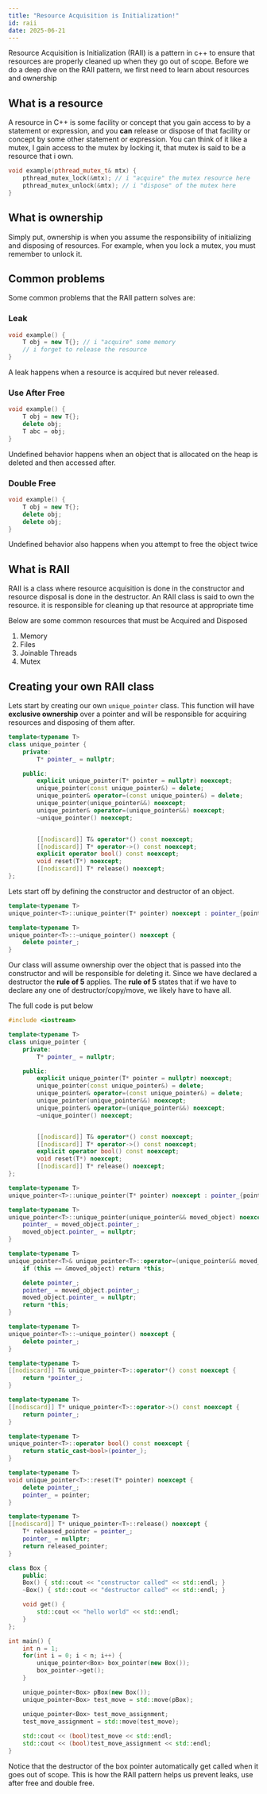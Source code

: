 ```yaml
---
title: "Resource Acquisition is Initialization!"
id: raii
date: 2025-06-21
---
```


Resource Acquisition is Initialization (RAII) is a pattern in c++ to ensure that resources are properly cleaned up when they go out of scope. Before we do a deep dive on the RAII pattern, we first need to learn about resources and ownership
## What is a resource
A resource in C++ is some facility or concept that you gain access to by a statement or expression, and you **can** release or dispose of that facility or concept by some other statement or expression. You can think of it like a mutex, I gain access to the mutex by locking it, that mutex is said to be a resource that i own.

```cpp
void example(pthread_mutex_t& mtx) {
	pthread_mutex_lock(&mtx); // i "acquire" the mutex resource here
	pthread_mutex_unlock(&mtx); // i "dispose" of the mutex here
}
```

## What is ownership
Simply put, ownership is when you assume the responsibility of initializing and disposing of resources. For example, when you lock a mutex, you must remember to unlock it.
## Common problems
Some common problems that the RAII pattern solves are:
### Leak
```cpp
void example() {
	T obj = new T{}; // i "acquire" some memory
	// i forget to release the resource
}
```
A leak happens when a resource is acquired but never released.

### Use After Free
```cpp
void example() {
	T obj = new T{};
	delete obj;
	T abc = obj;
}
```
Undefined behavior happens when an object that is allocated on the heap is deleted and then accessed after.

### Double Free
```cpp
void example() {
	T obj = new T{};
	delete obj;
	delete obj;
}
```
Undefined behavior also happens when you attempt to free the object twice
## What is RAII
RAII is a class where resource acquisition is done in the constructor and resource disposal is done in the destructor. An RAII class is said to own the resource. it is responsible for cleaning up that resource at appropriate time

Below are some common resources that must be Acquired and Disposed

1. Memory
2. Files
3. Joinable Threads
4. Mutex

## Creating your own RAII class
Lets start by creating our own `unique_pointer` class. This function will have **exclusive ownership** over a pointer and will be responsible for acquiring resources and disposing of them after.

```cpp
template<typename T>
class unique_pointer {
    private:
        T* pointer_ = nullptr;

    public:
        explicit unique_pointer(T* pointer = nullptr) noexcept;
        unique_pointer(const unique_pointer&) = delete;
        unique_pointer& operator=(const unique_pointer&) = delete;
        unique_pointer(unique_pointer&&) noexcept;
        unique_pointer& operator=(unique_pointer&&) noexcept;
        ~unique_pointer() noexcept;


        [[nodiscard]] T& operator*() const noexcept; 
        [[nodiscard]] T* operator->() const noexcept;
        explicit operator bool() const noexcept;
        void reset(T*) noexcept;
        [[nodiscard]] T* release() noexcept;
};
```
Lets start off by defining the constructor and destructor of an object.
```cpp
template<typename T>
unique_pointer<T>::unique_pointer(T* pointer) noexcept : pointer_{pointer} {}

template<typename T>
unique_pointer<T>::~unique_pointer() noexcept {
    delete pointer_;
}
```
Our class will assume ownership over the object that is passed into the constructor and will be responsible for deleting it. Since we have declared a destructor the **rule of 5** applies. The **rule of 5** states that if we have to declare any one of destructor/copy/move, we likely have to have all.

The full code is put below
```cpp
#include <iostream>

template<typename T>
class unique_pointer {
    private:
        T* pointer_ = nullptr;

    public:
        explicit unique_pointer(T* pointer = nullptr) noexcept;
        unique_pointer(const unique_pointer&) = delete;
        unique_pointer& operator=(const unique_pointer&) = delete;
        unique_pointer(unique_pointer&&) noexcept;
        unique_pointer& operator=(unique_pointer&&) noexcept;
        ~unique_pointer() noexcept;


        [[nodiscard]] T& operator*() const noexcept; 
        [[nodiscard]] T* operator->() const noexcept;
        explicit operator bool() const noexcept;
        void reset(T*) noexcept;
        [[nodiscard]] T* release() noexcept;
};

template<typename T>
unique_pointer<T>::unique_pointer(T* pointer) noexcept : pointer_{pointer} {}

template<typename T>
unique_pointer<T>::unique_pointer(unique_pointer&& moved_object) noexcept {
    pointer_ = moved_object.pointer_;
    moved_object.pointer_ = nullptr;
}

template<typename T>
unique_pointer<T>& unique_pointer<T>::operator=(unique_pointer&& moved_object) noexcept {
    if (this == &moved_object) return *this;

    delete pointer_;
    pointer_ = moved_object.pointer_;
    moved_object.pointer_ = nullptr;
    return *this;
}

template<typename T>
unique_pointer<T>::~unique_pointer() noexcept {
    delete pointer_;
}

template<typename T>
[[nodiscard]] T& unique_pointer<T>::operator*() const noexcept {
    return *pointer_;
}

template<typename T>
[[nodiscard]] T* unique_pointer<T>::operator->() const noexcept {
    return pointer_;
}

template<typename T>
unique_pointer<T>::operator bool() const noexcept {
    return static_cast<bool>(pointer_);
}

template<typename T>
void unique_pointer<T>::reset(T* pointer) noexcept {
    delete pointer_;
    pointer_ = pointer;
}

template<typename T>
[[nodiscard]] T* unique_pointer<T>::release() noexcept {
    T* released_pointer = pointer_;
    pointer_ = nullptr;
    return released_pointer;
}

class Box {
    public:
    Box() { std::cout << "constructor called" << std::endl; }
    ~Box() { std::cout << "destructor called" << std::endl; }

    void get() {
        std::cout << "hello world" << std::endl;
    }
};

int main() {
    int n = 1;
    for(int i = 0; i < n; i++) {
        unique_pointer<Box> box_pointer(new Box());
        box_pointer->get();
    }

    unique_pointer<Box> pBox(new Box());
    unique_pointer<Box> test_move = std::move(pBox);

    unique_pointer<Box> test_move_assignment;
    test_move_assignment = std::move(test_move);
    
    std::cout << (bool)test_move << std::endl;
    std::cout << (bool)test_move_assignment << std::endl;
}
```
Notice that the destructor of the box pointer automatically get called when it goes out of scope. This is how the RAII pattern helps us prevent leaks, use after free and double free.

